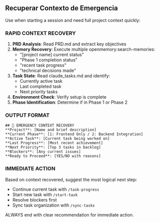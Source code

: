 ## Recuperar Contexto de Emergencia

Use when starting a session and need full project context quickly:

### RAPID CONTEXT RECOVERY
1. **PRD Analysis**: Read PRD.md and extract key objectives
2. **Memory Recovery**: Execute multiple openmemory:search-memories:
   - "[project name] current status"
   - "Phase 1 completion status"  
   - "recent task progress"
   - "technical decisions made"
3. **Task State**: Read claude_tasks.md and identify:
   - Currently active task
   - Last completed task
   - Next priority tasks
4. **Environment Check**: Verify setup is complete
5. **Phase Identification**: Determine if in Phase 1 or Phase 2

### OUTPUT FORMAT
```
## 🚨 EMERGENCY CONTEXT RECOVERY
**Project**: [Name and brief description]
**Current Phase**: [1: Frontend Only / 2: Backend Integration]
**Active Task**: [Current task being worked on]
**Last Progress**: [Most recent achievement]
**Next Priority**: [Top 3 tasks in backlog]
**Blockers**: [Any current issues]
**Ready to Proceed**: [YES/NO with reasons]
```

### IMMEDIATE ACTION
Based on context recovered, suggest the most logical next step:
- Continue current task with `/task-progress`
- Start new task with `/start-task`
- Resolve blockers first
- Sync task organization with `/sync-tasks`

ALWAYS end with clear recommendation for immediate action.
